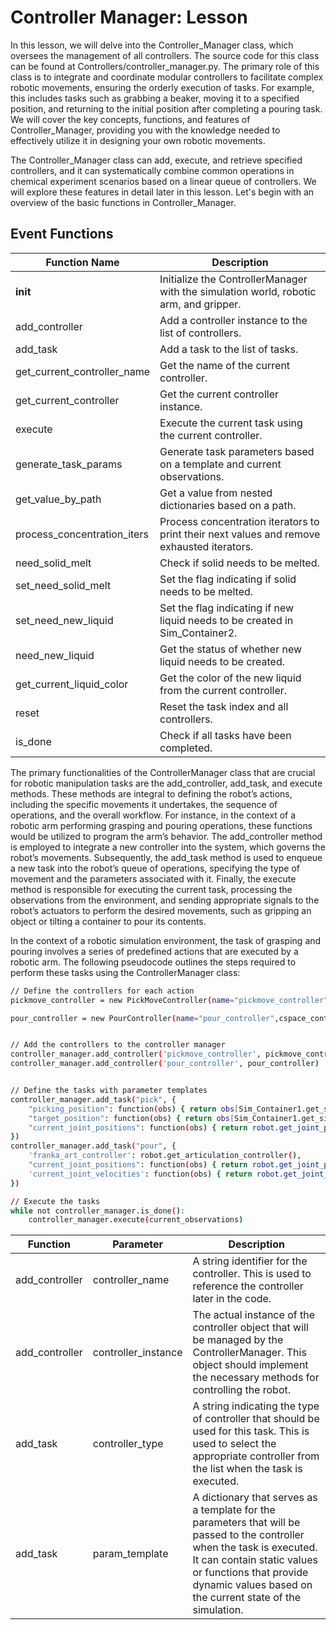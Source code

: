 # Controller Manager: Lesson


In this lesson, we will delve into the Controller_Manager class, which oversees the management of all controllers. The source code for this class can be found at Controllers/controller_manager.py. The primary role of this class is to integrate and coordinate modular controllers to facilitate complex robotic movements, ensuring the orderly execution of tasks. For example, this includes tasks such as grabbing a beaker, moving it to a specified position, and returning to the initial position after completing a pouring task. We will cover the key concepts, functions, and features of Controller_Manager, providing you with the knowledge needed to effectively utilize it in designing your own robotic movements.

The Controller_Manager class can add, execute, and retrieve specified controllers, and it can systematically combine common operations in chemical experiment scenarios based on a linear queue of controllers. We will explore these features in detail later in this lesson. Let's begin with an overview of the basic functions in Controller_Manager.

## Event Functions

| Function Name     | Description |
| ----------- | ----------- |
| __init__    | Initialize the ControllerManager with the simulation world, robotic arm, and gripper.       |
| add_controller   | 	Add a controller instance to the list of controllers.        |
| add_task   | 	Add a task to the list of tasks.        |
| get_current_controller_name   | Get the name of the current controller.       |
| get_current_controller   | Get the current controller instance.        |
| execute   | Execute the current task using the current controller.        |
| generate_task_params   | Generate task parameters based on a template and current observations.        |
| get_value_by_path   | Get a value from nested dictionaries based on a path.        |
| process_concentration_iters   | Process concentration iterators to print their next values and remove exhausted iterators.        |
| need_solid_melt   | Check if solid needs to be melted.        |
| set_need_solid_melt   | Set the flag indicating if solid needs to be melted.        |
| set_need_new_liquid   | Set the flag indicating if new liquid needs to be created in Sim_Container2.        |
| need_new_liquid   | Get the status of whether new liquid needs to be created.        |
| get_current_liquid_color   | Get the color of the new liquid from the current controller.        |
| reset   | Reset the task index and all controllers.        |
| is_done   | Check if all tasks have been completed.        |

The primary functionalities of the ControllerManager class that are crucial for robotic manipulation tasks are the add_controller, add_task, and execute methods. These methods are integral to defining the robot’s actions, including the specific movements it undertakes, the sequence of operations, and the overall workflow. For instance, in the context of a robotic arm performing grasping and pouring operations, these functions would be utilized to program the arm’s behavior. The add_controller method is employed to integrate a new controller into the system, which governs the robot’s movements. Subsequently, the add_task method is used to enqueue a new task into the robot’s queue of operations, specifying the type of movement and the parameters associated with it. Finally, the execute method is responsible for executing the current task, processing the observations from the environment, and sending appropriate signals to the robot’s actuators to perform the desired movements, such as gripping an object or tilting a container to pour its contents.

In the context of a robotic simulation environment, the task of grasping and pouring involves a series of predefined actions that are executed by a robotic arm. The following pseudocode outlines the steps required to perform these tasks using the ControllerManager class:

```bash
// Define the controllers for each action
pickmove_controller = new PickMoveController(name="pickmove_controller",cspace_controller=new RMPFlowController(name="pickmove_cspace_controller", robot_articulation=robot),gripper=robot.gripper)

pour_controller = new PourController(name="pour_controller",cspace_controller=new RMPFlowController(name="pour_cspace_controller", robot_articulation=robot),gripper=robot.gripper,Sim_Container1=Sim_Container1,Sim_Container2=self,pour_volume=pour_volume)


// Add the controllers to the controller manager
controller_manager.add_controller('pickmove_controller', pickmove_controller)
controller_manager.add_controller('pour_controller', pour_controller)


// Define the tasks with parameter templates
controller_manager.add_task("pick", {
    "picking_position": function(obs) { return obs[Sim_Container1.get_sim_container().name]["position"] },
    "target_position": function(obs) { return obs[Sim_Container1.get_sim_container().name]["Pour_Position"] },
    "current_joint_positions": function(obs) { return robot.get_joint_positions() },
})
controller_manager.add_task("pour", {
    'franka_art_controller': robot.get_articulation_controller(),
    "current_joint_positions": function(obs) { return robot.get_joint_positions() },
    'current_joint_velocities': function(obs) { return robot.get_joint_velocities() },
})

// Execute the tasks
while not controller_manager.is_done():
    controller_manager.execute(current_observations)
```

| Function     | Parameter | Description |
| ----------- | ----------- | ----------- |
| add_controller    | controller_name       |A string identifier for the controller. This is used to reference the controller later in the code.       |
| add_controller   | controller_instance       |The actual instance of the controller object that will be managed by the ControllerManager. This object should implement the necessary methods for controlling the robot.       |
| add_task    | controller_type      |A string indicating the type of controller that should be used for this task. This is used to select the appropriate controller from the list when the task is executed.       |
| add_task   | 	param_template        |A dictionary that serves as a template for the parameters that will be passed to the controller when the task is executed. It can contain static values or functions that provide dynamic values based on the current state of the simulation.       |
